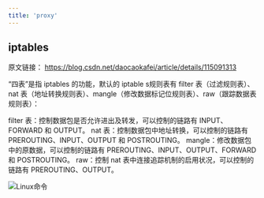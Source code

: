 ```yaml
---
title: 'proxy'
---
```


## iptables

原文链接： https://blog.csdn.net/daocaokafei/article/details/115091313

“四表”是指 iptables 的功能，默认的 iptable s规则表有 filter 表（过滤规则表）、nat 表（地址转换规则表）、mangle（修改数据标记位规则表）、raw（跟踪数据表规则表）：

filter 表：控制数据包是否允许进出及转发，可以控制的链路有 INPUT、FORWARD 和 OUTPUT。
nat 表：控制数据包中地址转换，可以控制的链路有 PREROUTING、INPUT、OUTPUT 和 POSTROUTING。
mangle：修改数据包中的原数据，可以控制的链路有 PREROUTING、INPUT、OUTPUT、FORWARD 和 POSTROUTING。
raw：控制 nat 表中连接追踪机制的启用状况，可以控制的链路有 PREROUTING、OUTPUT。







![Linux命令](https://i-blog.csdnimg.cn/blog_migrate/7b400c5cabf7229714f2e8bc298ef7fa.gif)



